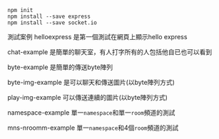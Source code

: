 ```
npm init
npm install --save express
npm install --save socket.io
```


測試案例
helloexpress 是第一個測試在網頁上顯示hello express

chat-example 是簡單的聊天室，有人打字所有的人包括他自已也可以看到

byte-example 是簡單的傳送byte陣列

byte-img-example 是可以聊天和傳送圖片(以byte陣列方式)

play-img-example 可以傳送連續的圖片(以byte陣列方式)

namespace-example 單一`namespace`和單一`room`頻道的測試

mns-nroomm-example 單一`namespace`和4個`room`頻道的測試

